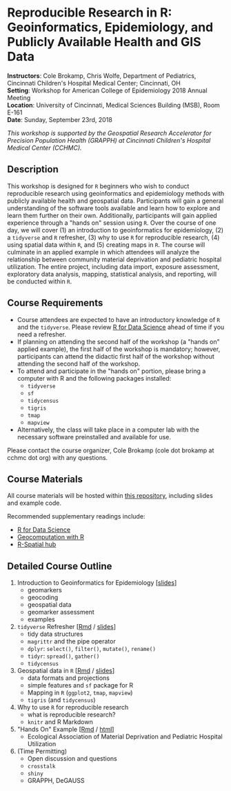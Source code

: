 # Reproducible Research in R: Geoinformatics, Epidemiology, and Publicly Available Health and GIS Data  

**Instructors**: Cole Brokamp, Chris Wolfe, Department of Pediatrics, Cincinnati Children's Hospital Medical Center; Cincinnati, OH  
**Setting**: Workshop for American College of Epidemiology 2018 Annual Meeting  
**Location**: University of Cincinnati, Medical Sciences Building (MSB), Room E-161  
**Date**: Sunday, September 23rd, 2018

*This workshop is supported by the Geospatial Research Accelerator for Precision Population Health (GRAPPH) at Cincinnati Children's Hospital Medical Center (CCHMC).*

## Description

This workshop is designed for `R` beginners who wish to conduct reproducible research using geoinformatics and epidemiology methods with publicly available health and geospatial data. Participants will gain a general understanding of the software tools available and learn how to explore and learn them further on their own.  Additionally, participants will gain applied experience through a "hands on" session using `R`. Over the course of one day, we will cover (1) an introduction to geoinformatics for epidemiology, (2) a `tidyverse` and `R` refresher, (3) why to use `R` for reproducible research, (4) using spatial data within `R`, and (5) creating maps in `R`. The course will culminate in an applied example in which attendees will analyze the relationship between community material deprivation and pediatric hospital utilization. The entire project, including data import, exposure assessment, exploratory data analysis, mapping, statistical analysis, and reporting, will be conducted within `R`. 

## Course Requirements

- Course attendees are expected to have an introductory knowledge of `R` and the `tidyverse`. Please review [R for Data Science](http://r4ds.had.co.nz/) ahead of time if you need a refresher.
- If planning on attending the second half of the workshop (a "hands on" applied example), the first half of the workshop is mandatory; however, participants can attend the didactic first half of the workshop without attending the second half of the workshop.
- To attend and participate in the "hands on" portion, please bring a computer with R and the following packages installed:
	- `tidyverse`
	- `sf`
	- `tidycensus`
	- `tigris`
	- `tmap`
	- `mapview`
- Alternatively, the class will take place in a computer lab with the necessary software preinstalled and available for use.

Please contact the course organizer, Cole Brokamp (cole dot brokamp at cchmc dot org) with any questions.

## Course Materials

All course materials will be hosted within [this repository](https://github.com/cole-brokamp/geoinformatics_and_population_health_in_R), including slides and example code.

Recommended supplementary readings include:

- [R for Data Science](http://r4ds.had.co.nz/)
- [Geocomputation with R](https://geocompr.robinlovelace.net/)
- [R-Spatial hub](http://r-spatial.org/)

## Detailed Course Outline

1. Introduction to Geoinformatics for Epidemiology [[slides](https://github.com/cole-brokamp/geoinformatics_and_population_health_in_R/blob/master/GRAPPH_talk_ACE_2018_optimized.pdf)]
	- geomarkers
	- geocoding
	- geospatial data
	- geomarker assessment
	- examples
2. `tidyverse` Refresher [[Rmd](https://raw.githubusercontent.com/cole-brokamp/geoinformatics_and_population_health_in_R/master/tidyverse/ACE_tidy_pres.Rmd) / [slides](https://rawgit.com/cole-brokamp/geoinformatics_and_population_health_in_R/master/tidyverse/ACE_tidy_pres.html#1)]
	- tidy data structures
    - `magrittr` and the pipe operator
    - `dplyr`: `select()`, `filter()`, `mutate()`, `rename()`
    - `tidyr`: `spread()`, `gather()`
    - `tidycensus`
3. Geospatial data in `R` [[Rmd](https://raw.githubusercontent.com/cole-brokamp/geoinformatics_and_population_health_in_R/master/geospatial_data_in_R/geospatial_data_in_R.Rmd) / [slides](https://rawgit.com/cole-brokamp/geoinformatics_and_population_health_in_R/master/geospatial_data_in_R/geospatial_data_in_R.html)]
	- data formats and projections
	- simple features and `sf` package for R
    - Mapping in `R` (`ggplot2`, `tmap`, `mapview`)
    - `tigris` (and `tidycensus`)
4. Why to use `R` for reproducible research
    - what is reproducible research?
    - `knitr` and R Markdown
5. "Hands On" Example [[Rmd](https://github.com/cole-brokamp/geoinformatics_and_population_health_in_R/blob/master/hands_on/hands_on.Rmd) / [html](https://rawgit.com/cole-brokamp/geoinformatics_and_population_health_in_R/master/hands_on/hands_on.html)]
	- Ecological Association of Material Deprivation and Pediatric Hospital Utilization
6. (Time Permitting)
	- Open discussion and questions
	- `crosstalk`
	- `shiny`
	- GRAPPH, DeGAUSS







